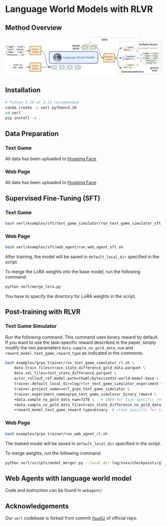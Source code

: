 # Language World Models with RLVR

## Method Overview

![language world model](assets/lang_wm.png)

## Installation

```bash
# Python 3.10 or 3.11 recommended
conda create -n verl python=3.10
cd verl
pip install -e .
```

## Data Preparation

### Text Game

All data has been uploaded to [Hugging Face](https://huggingface.co/datasets/thuml/bytesized32-world-model-cot).

<!-- You can either download them directly or generate them by following the ``README.md`` in ``data_process_for_text_game_simulator``: -->

###  Web Page

All data has been uploaded to [Hugging Face](https://huggingface.co/datasets/thuml/webarena-world-model-cot).

## Supervised Fine-Tuning (SFT)

### Text Game

```bash
bash verl/examples/sft/text_game_simulator/run_text_game_simulator_sft.sh
```

### Web Page

```bash
bash verl/examples/sft/web_agent/run_web_agent_sft.sh
```

After training, the model will be saved in `default_local_dir` specified in the script.

To merge the LoRA weights into the base model, run the following command:

```bash
python verl/merge_lora.py
```

You have to specify the directory for LoRA weights in the script.

## Post-training with RLVR

### Text Game Simulator

Run the following command. This command uses binary reward by default. If you want to use the task-specific reward described in the paper, simply modify the two parameters ``data.sample_no_gold_data_num`` and ``reward_model.text_game_reward_type`` as indicated in the comments.

```bash
bash examples/grpo_trainer/run_text_game_simulator_rl.sh \
    data.train_files=train_state_difference_gold_data.parquet \
    data.val_files=test_state_difference.parquet \
    actor_rollout_ref.model.path=thuml/bytesized32-world-model-base \
    trainer.default_local_dir=log/rlvr_text_game_simulator_experiment \
    trainer.project_name=verl_grpo_text_game_simulator \
    trainer.experiment_name=grpo_text_game_simulator_binary_reward \
    +data.sample_no_gold_data_num=7278 \   # 1000 for task-specific reward
    +data.sample_no_gold_data_file=train_state_difference_no_gold_data.parquet \
    +reward_model.text_game_reward_type=binary  # =task_specific for task-specific reward
```

### Web Page

```bash
bash examples/grpo_trainer/run_web_agnet_rl.sh
```

The trained model will be saved in `default_local_dir` specified in the script.

To merge weights, run the following command:

```bash
python verl/scripts/model_merger.py --local_dir log/xxxx/checkpoints/global_step_xxxx/actor --output_dir <output_dir> --backend fsdp --hf_model_path deepseek-ai/DeepSeek-R1-Distill-Qwen-1.5B 
```

## Web Agents with language world model

Code and instruction can be found in ``webagent/``

## Acknowledgements

Our `verl` codebase is forked from commit [`fbad52`](https://github.com/volcengine/verl/tree/fbad52e1204c84f277b4e94f2f236b51b0ebaff4) of official repo.
